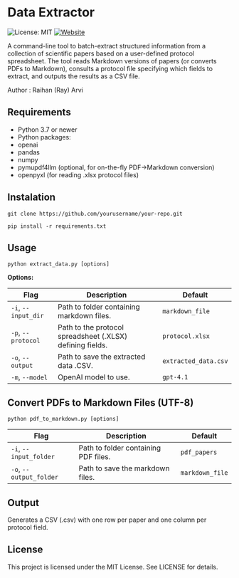 # Data Extractor

![License: MIT](https://img.shields.io/badge/License-MIT-yellow.svg)
[![Website](https://img.shields.io/badge/Website-Raihan_Arvi-red)](https://www.raihanarvi.com)

A command-line tool to batch-extract structured information from a collection of scientific papers based on a user-defined protocol spreadsheet. The tool reads Markdown versions of papers (or converts PDFs to Markdown), consults a protocol file specifying which fields to extract, and outputs the results as a CSV file.

Author : Raihan (Ray) Arvi

## Requirements
- Python 3.7 or newer
- Python packages:
- openai
- pandas
- numpy
- pymupdf4llm (optional, for on-the-fly PDF→Markdown conversion)
- openpyxl (for reading .xlsx protocol files)

## Instalation
```
git clone https://github.com/yourusername/your-repo.git
```
```
pip install -r requirements.txt
```


## Usage
```
python extract_data.py [options]
```
**Options:**

| Flag                | Description                                               | Default              |
|---------------------|-----------------------------------------------------------|----------------------|
| `-i`, `--input_dir` | Path to folder containing markdown files.                 | `markdown_file`      |
| `-p`, `--protocol`  | Path to the protocol spreadsheet (.XLSX) defining fields. | `protocol.xlsx`      |
| `-o`, `--output`    | Path to save the extracted data .CSV.                     | `extracted_data.csv` |
| `-m`, `--model`     | OpenAI model to use.                                      | `gpt-4.1`            |

## Convert PDFs to Markdown Files (UTF-8)
```
python pdf_to_markdown.py [options]
```
| Flag                    | Description                          | Default         |
|-------------------------|--------------------------------------|-----------------|
| `-i`, `--input_folder`  | Path to folder containing PDF files. | `pdf_papers`    |
| `-o`, `--output_folder` | Path to save the markdown files.     | `markdown_file` |

## Output
Generates a CSV (.csv) with one row per paper and one column per protocol field.

## License
This project is licensed under the MIT License. See LICENSE for details.